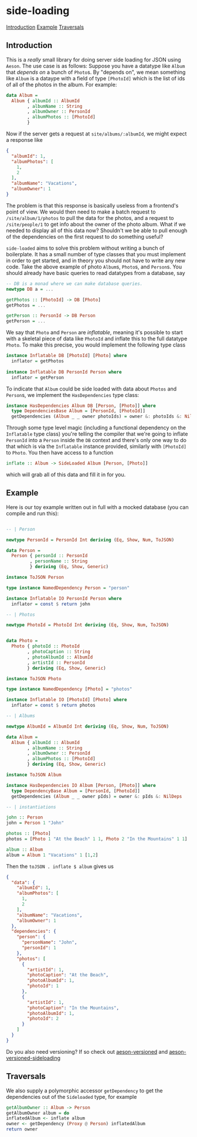 # side-loading

[Introduction](#introduction)
[Example](#example)
[Traversals](#traversals)

## Introduction
This is a _really_ small library for doing server side loading for JSON using `Aeson`. The use case is as follows: Suppose you have a datatype like `Album` that _depends on_ a bunch of `Photo`s. By "depends on", we mean something like `Album` is a dataype with a field of type `[PhotoId]` which is the list of ids of all of the photos in the album. For example:

```haskell
data Album =
  Album { albumId :: AlbumId
        , albumName :: String
        , albumOwner :: PersonId
        , albumPhotos :: [PhotoId]
        }
```

Now if the server gets a request at `site/albums/:albumId`, we might expect a response like

```json
{
  "albumId": 1,
  "albumPhotos": [
    1,
    2
  ],
  "albumName": "Vacations",
  "albumOwner": 1
}
```

The problem is that this response is basically useless from a frontend's point of view. We would then need to make a batch request to `/site/album/1/photos` to pull the data for the photos, and a request to `/site/people/1` to get info about the owner of the photo album. What if we needed to display all of this data now? Shouldn't we be able to pull enough of the dependencies on the first request to do something useful?

`side-loaded` aims to solve this problem without writing a bunch of boilerplate. It has a small number of type classes that you must implement in order to get started, and in theory you should not have to write any new code. Take the above example of photo `Album`s, `Photo`s, and `Person`s. You should already have basic queries to read datatypes from a database,
say

```haskell
-- DB is a monad where we can make database queries.
newtype DB a = ... 

getPhotos :: [PhotoId] -> DB [Photo]
getPhotos = ...

getPerson :: PersonId -> DB Person
getPerson = ...
```

We say that `Photo` and `Person` are _inflatable_, meaning it's possible to start with a skeletal piece of data like `PhotoId` and inflate this to the full datatype `Photo`. To make this precise, you would implement the following type class

```haskell
instance Inflatable DB [PhotoId] [Photo] where
  inflator = getPhotos
  
instance Inflatable DB PersonId Person where
  inflator = getPerson
```

To indicate that `Album` could be side loaded with data about `Photos` and `Person`s, we implement the `HasDependencies` type class:

```haskell
instance HasDependencies Album DB [Person, [Photo]] where
  type DependenciesBase Album = [PersonId, [PhotoId]]
  getDependencies (Album _ _ owner photoIds) = owner &: photoIds &: NilDeps

```
Through some type level magic (including a functional dependency on the `Inflatable` type class) you're telling the compiler that we're going to inflate `PersonId` into a `Person` inside the `DB` context and there's only one way to do that which is via the `Inflatable` instance provided, similarly with `[PhotoId]` to `Photo`. You then have access to a function

```haskell
inflate :: Album -> SideLoaded Album [Person, [Photo]]
```
which will grab all of this data and fill it in for you. 

## Example
Here is our toy example written out in full with a mocked database (you can compile and run this):

```haskell

-- | Person

newtype PersonId = PersonId Int deriving (Eq, Show, Num, ToJSON)

data Person =
  Person { personId :: PersonId
         , personName :: String
         } deriving (Eq, Show, Generic)

instance ToJSON Person

type instance NamedDependency Person = "person"

instance Inflatable IO PersonId Person where
  inflator = const $ return john

-- | Photos

newtype PhotoId = PhotoId Int deriving (Eq, Show, Num, ToJSON)


data Photo =
  Photo { photoId :: PhotoId
        , photoCaption :: String
        , photoAlbumId :: AlbumId
        , artistId :: PersonId
        } deriving (Eq, Show, Generic)

instance ToJSON Photo

type instance NamedDependency [Photo] = "photos"

instance Inflatable IO [PhotoId] [Photo] where
  inflator = const $ return photos

-- | Albums

newtype AlbumId = AlbumId Int deriving (Eq, Show, Num, ToJSON)

data Album =
  Album { albumId :: AlbumId
        , albumName :: String
        , albumOwner :: PersonId
        , albumPhotos :: [PhotoId]
        } deriving (Eq, Show, Generic)

instance ToJSON Album

instance HasDependencies IO Album [Person, [Photo]] where
  type DependencyBase Album = [PersonId, [PhotoId]]
  getDependencies (Album _ _ owner pIds) = owner &: pIds &: NilDeps

-- | instantiations

john :: Person
john = Person 1 "John"

photos :: [Photo]
photos = [Photo 1 "At the Beach" 1 1, Photo 2 "In the Mountains" 1 1]

album :: Album
album = Album 1 "Vacations" 1 [1,2]

```

Then the `toJSON . inflate $ album` gives us

```json
{
  "data": {
    "albumId": 1,
    "albumPhotos": [
      1,
      2
    ],
    "albumName": "Vacations",
    "albumOwner": 1
  },
  "dependencies": {
    "person": {
      "personName": "John",
      "personId": 1
    },
    "photos": [
      {
        "artistId": 1,
        "photoCaption": "At the Beach",
        "photoAlbumId": 1,
        "photoId": 1
      },
      {
        "artistId": 1,
        "photoCaption": "In the Mountains",
        "photoAlbumId": 1,
        "photoId": 2
      }
    ]
  }
}

```

Do you also need versioning? If so check out [aeson-versioned](https://github.com/benweitzman/servant-aeson-versioned) and [aeson-versioned-sideloading](https://github.com/benweitzman/aeson-versioned-sideloading)

## Traversals
We also supply a polymorphic accessor `getDependency` to get the dependencies out of the `Sideloaded` type, for example

```haskell
getAlbumOwner :: Album -> Person 
getAlbumOwner album = do
inflatedAlbum <- inflate album
owner <- getDependency (Proxy @ Person) inflatedAlbum
return owner
```
